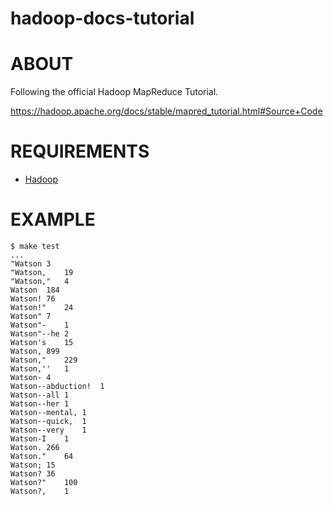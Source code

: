# hadoop-docs-tutorial

# ABOUT

Following the official Hadoop MapReduce Tutorial.

https://hadoop.apache.org/docs/stable/mapred_tutorial.html#Source+Code

# REQUIREMENTS

* [Hadoop](http://hadoop.apache.org/)

# EXAMPLE

```
$ make test
...
"Watson 3
"Watson,    19
"Watson,"   4
Watson  184
Watson! 76
Watson!"    24
Watson" 7
Watson"-    1
Watson"--he 2
Watson's    15
Watson, 899
Watson,"    229
Watson,''   1
Watson- 4
Watson--abduction!  1
Watson--all 1
Watson--her 1
Watson--mental, 1
Watson--quick,  1
Watson--very    1
Watson-I    1
Watson. 266
Watson."    64
Watson; 15
Watson? 36
Watson?"    100
Watson?,    1
```

